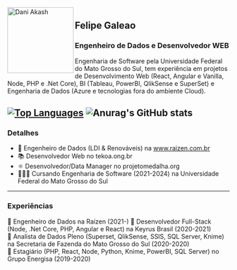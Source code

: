 <img align="left" width="150" height="150" alt="Dani Akash" src="https://avatars.githubusercontent.com/u/8771665?v=4"/>

## Felipe Galeao
### Engenheiro de Dados e Desenvolvedor WEB

Engenharia de Software pela Universidade Federal do Mato Grosso do Sul, tem experiência em projetos de Desenvolvimento Web (React, Angular e Vanilla, Node, PHP e .Net Core), BI (Tableau, PowerBI, QlikSense e SuperSet) e Engenharia de Dados (Azure e tecnologias fora do ambiente Cloud).

[![Top Languages](https://github-readme-stats.vercel.app/api/top-langs/?username=felipegaleao&layout=compact)][github]
![Anurag's GitHub stats](https://github-readme-stats.vercel.app/api?username=felipegaleao&count_private=true&show_icons=true&hide=stars,prs,issues,contribs)
---------------------------------------
### Detalhes

- 📱 Engenheiro de Dados (LDI & Renováveis) na www.raizen.com.br
- 📚 Desenvolvedor Web no tekoa.ong.br
- ⚛️ Desenvolvedor/Data Manager no projetomedalha.org
- 👷🏽‍♂️ Cursando Engenharia de Software (2021-2024) na Universidade Federal do Mato Grosso do Sul

[linkedin]: https://www.linkedin.com/in/mfelipemota/
[github]: https://github.com/felipegaleao

---------------------------------------
### Experiências
💼  Engenheiro de Dados na Raízen (2021-)
💼  Desenvolvedor Full-Stack (Node, .Net Core, PHP, Angular e React) na Keyrus Brasil (2020-2021) <br>
💼  Analista de Dados Pleno (Superset, QlikSense, SSIS, SQL Server, Knime) na Secretaria de Fazenda do Mato Grosso do Sul (2020-2020) <br>
🚀  Estagiário (PHP, React, Node, Python, Knime, PowerBI, SQL Server) no Grupo Energisa (2019-2020) 
